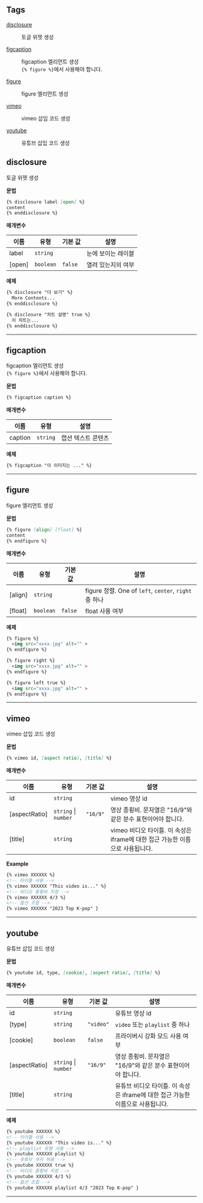 ## Tags

<dl>
<dt><a href="#disclosure">disclosure</a></dt>
<dd><p>토글 위젯 생성</p>
</dd>
<dt><a href="#figcaption">figcaption</a></dt>
<dd><p>figcaption 엘리먼트 생성 <br>
<code>{% figure %}</code>에서 사용해야 합니다.</p>
</dd>
<dt><a href="#figure">figure</a></dt>
<dd><p>figure 엘리먼트 생성</p>
</dd>
<dt><a href="#vimeo">vimeo</a></dt>
<dd><p>vimeo 삽입 코드 생성</p>
</dd>
<dt><a href="#youtube">youtube</a></dt>
<dd><p>유튜브 삽입 코드 생성</p>
</dd>
</dl>

<a name="disclosure"></a>

## disclosure
토글 위젯 생성

**문법**
```markdown
{% disclosure label [open] %}
content
{% enddisclosure %}
```

**매개변수**

| 이름 | 유형 | 기본 값 | 설명 |
| --- | --- | --- | --- |
| label | <code>string</code> |  | 눈에 보이는 레이블 |
| [open] | <code>boolean</code> | <code>false</code> | 열려 있는지의 여부 |

**예제**  
```markdown
{% disclosure "더 보기" %}
  More Contents...
{% enddisclosure %}

{% disclosure "차트 설명" true %}
  이 차트는...
{% enddisclosure %}
```

* * *

<a name="figcaption"></a>

## figcaption
figcaption 엘리먼트 생성 <br>
`{% figure %}`에서 사용해야 합니다.

**문법**
```markdown
{% figcaption caption %}
```

**매개변수**

| 이름 | 유형 | 설명 |
| --- | --- | --- |
| caption | <code>string</code> | 캡션 텍스트 콘텐츠 |

**예제**  
```markdown
{% figcaption "이 이미지는 ..." %}
```

* * *

<a name="figure"></a>

## figure
figure 엘리먼트 생성

**문법**
```markdown
{% figure [align] [float] %}
content
{% endfigure %}
```

**매개변수**

| 이름 | 유형 | 기본 값 | 설명 |
| --- | --- | --- | --- |
| [align] | <code>string</code> |  | figure 정렬. One of `left`, `center`, `right` 중 하나 |
| [float] | <code>boolean</code> | <code>false</code> | float 사용 여부 |

**예제**  
```markdown
{% figure %}
  <img src="xxxx.jpg" alt="" >
{% endfigure %}

{% figure right %}
  <img src="xxxx.jpg" alt="" >
{% endfigure %}

{% figure left true %}
  <img src="xxxx.jpg" alt="" >
{% endfigure %}
```

* * *

<a name="vimeo"></a>

## vimeo
vimeo 삽입 코드 생성

**문법**
```markdown
{% vimeo id, [aspect ratio], [title] %}
```

**매개변수**

| 이름 | 유형 | 기본 값 | 설명 |
| --- | --- | --- | --- |
| id | <code>string</code> |  | vimeo 영상 id |
| [aspectRatio] | <code>string</code> \| <code>number</code> | <code>&quot;16/9&quot;</code> | 영상 종횡비. 문자열은 "16/9"와 같은 분수 표현이어야 합니다. |
| [title] | <code>string</code> |  | vimeo 비디오 타이틀. 이 속성은 iframe에 대한 접근 가능한 이름으로 사용됩니다. |

**Example**  
```markdown
{% vimeo XXXXXX %}
<!-- 타이틀 사용 -->
{% vimeo XXXXXX "This video is..." %}
<!-- 비디오 종횡비 지정 -->
{% vimeo XXXXXX 4/3 %}
<!-- 옵션 조합 -->
{% vimeo XXXXXX "2023 Top K-pop" }
```

* * *

<a name="youtube"></a>

## youtube
유튜브 삽입 코드 생성

**문법**
```markdown
{% youtube id, type, [cookie], [aspect ratio], [title] %}
```

**매개변수**

| 이름 | 유형 | 기본 값 | 설명 |
| --- | --- | --- | --- |
| id | <code>string</code> |  | 유튜브 영상 id |
| [type] | <code>string</code> | <code>&quot;video&quot;</code> | `video` 또는 `playlist` 중 하나 |
| [cookie] | <code>boolean</code> | <code>false</code> | 프라이버시 강화 모드 사용 여부 |
| [aspectRatio] | <code>string</code> \| <code>number</code> | <code>&quot;16/9&quot;</code> | 영상 종횡비. 문자열은 "16/9"와 같은 분수 표현이어야 합니다. |
| [title] | <code>string</code> |  | 유튜브 비디오 타이틀. 이 속성은 iframe에 대한 접근 가능한 이름으로 사용됩니다. |

**예제**  
```markdown
{% youtube XXXXXX %}
<!-- 타이틀 사용 -->
{% youtube XXXXXX "This video is..." %}
<!-- playlist 유형 사용 -->
{% youtube XXXXXX playlist %}
<!-- 유튜브 쿠키 허용 -->
{% youtube XXXXXX true %}
<!-- 비디오 종횡비 지정 -->
{% youtube XXXXXX 4/3 %}
<!-- 옵션 조합 -->
{% youtube XXXXXX playlist 4/3 "2023 Top K-pop" }
```

* * *
